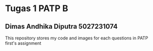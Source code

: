 # Tugas 1 PATP B

## Dimas Andhika Diputra 5027231074

This repository stores my code and images for each questions in PATP first's assignment
